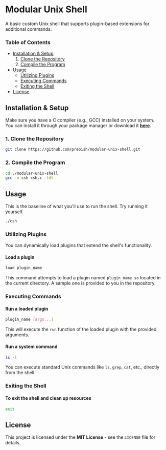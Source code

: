 
# Modular Unix Shell

A basic custom Unix shell that supports plugin-based extensions for additional commands.

### Table of Contents

- [Installation & Setup](#installation--setup)
    1. [Clone the Repository](#1-clone-the-repository)
    2. [Compile the Program](#2-compile-the-program)
- [Usage](#usage)
    - [Utilizing Plugins](#utilizing-plugins)
    - [Executing Commands](#executing-commands)
    - [Exiting the Shell](#exiting-the-shell)
- [License](#license)

## Installation & Setup

Make sure you have a C compiler (e.g., GCC) installed on your system.  
You can install it through your package manager or download it [**here**](https://gcc.gnu.org/install/).

### 1. Clone the Repository
```bash
git clone https://github.com/prebish/modular-unix-shell.git
```

### 2. Compile the Program
```bash
cd ./modular-unix-shell
gcc -o csh csh.c -ldl
```

## Usage

This is the baseline of what you'll use to run the shell. Try running it yourself.

```bash
./csh
```

### Utilizing Plugins

You can dynamically load plugins that extend the shell's functionality.

#### Load a plugin
```bash
load plugin_name
```
This command attempts to load a plugin named `plugin_name.so` located in the current directory. A sample one is provided to you in the repository.

### Executing Commands

#### Run a loaded plugin
```bash
plugin_name [args...]
```
This will execute the `run` function of the loaded plugin with the provided arguments.

#### Run a system command
```bash
ls -l
```
You can execute standard Unix commands like `ls`, `grep`, `cat`, etc., directly from the shell.

### Exiting the Shell

#### To exit the shell and clean up resources
```bash
exit
```

## License

This project is licensed under the **MIT License** - see the `LICENSE` file for details.

